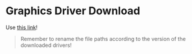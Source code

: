 # Graphics Driver Download

Use [this link](https://www.nvidia.com/download/index.aspx)!

> Remember to rename the file paths according to the version of the downloaded drivers!
